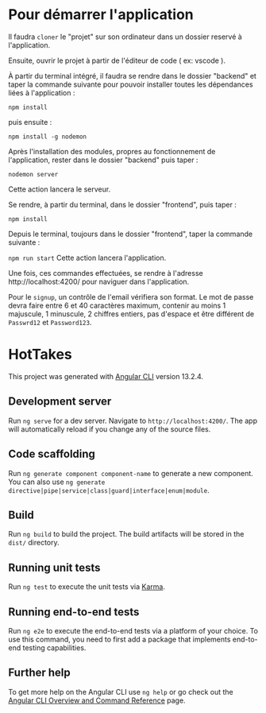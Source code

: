 # Pour démarrer l'application

Il faudra `cloner` le "projet" sur son ordinateur dans un dossier reservé à l'application.

Ensuite, ouvrir le projet à partir de l'éditeur de code ( ex: vscode ).

À partir du terminal intégré, il faudra se rendre dans le dossier "backend" et taper la commande suivante pour pouvoir installer toutes les dépendances liées à l'application :

`npm install`

puis ensuite :

`npm install -g nodemon`

Après l'installation des modules, propres au fonctionnement de l'application, rester dans le dossier "backend" puis taper :

`nodemon server`

Cette action lancera le serveur.

Se rendre, à partir du terminal, dans le dossier "frontend", puis taper :

`npm install`

Depuis le terminal, toujours dans le dossier "frontend", taper la commande suivante :

`npm run start`
Cette action lancera l'application.

Une fois, ces commandes effectuées, se rendre à l'adresse http://localhost:4200/ pour naviguer dans l'application.

Pour le `signup`, un contrôle de l'email vérifiera son format. Le mot de passe devra faire entre 6 et 40 caractères maximum, contenir au moins 1 majuscule, 1 minuscule, 2 chiffres entiers, pas d'espace et être différent de `Passwrd12` et `Password123`.

# HotTakes

This project was generated with [Angular CLI](https://github.com/angular/angular-cli) version 13.2.4.

## Development server

Run `ng serve` for a dev server. Navigate to `http://localhost:4200/`. The app will automatically reload if you change any of the source files.

## Code scaffolding

Run `ng generate component component-name` to generate a new component. You can also use `ng generate directive|pipe|service|class|guard|interface|enum|module`.

## Build

Run `ng build` to build the project. The build artifacts will be stored in the `dist/` directory.

## Running unit tests

Run `ng test` to execute the unit tests via [Karma](https://karma-runner.github.io).

## Running end-to-end tests

Run `ng e2e` to execute the end-to-end tests via a platform of your choice. To use this command, you need to first add a package that implements end-to-end testing capabilities.

## Further help

To get more help on the Angular CLI use `ng help` or go check out the [Angular CLI Overview and Command Reference](https://angular.io/cli) page.
